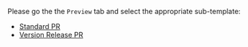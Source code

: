 Please go the the `Preview` tab and select the appropriate sub-template:

* [Standard PR](?expand=1&template=standard_pull_request.md)
* [Version Release PR](?expand=1&template=version_release.md)
